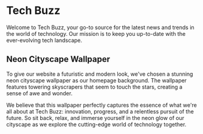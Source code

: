 <!--
Write me markdown content of website with wallpaper:

"A neon cityscape with futuristic skyscrapers for a tech blog homepage"

The header of the page should not be copy of the text but rather a real content of the website which is using this wallpaper.
-->

<!--font:Poppins-->

# Tech Buzz

Welcome to Tech Buzz, your go-to source for the latest news and trends in the world of technology. Our mission is to keep you up-to-date with the ever-evolving tech landscape.

## Neon Cityscape Wallpaper

To give our website a futuristic and modern look, we've chosen a stunning neon cityscape wallpaper as our homepage background. The wallpaper features towering skyscrapers that seem to touch the stars, creating a sense of awe and wonder.

We believe that this wallpaper perfectly captures the essence of what we're all about at Tech Buzz: innovation, progress, and a relentless pursuit of the future. So sit back, relax, and immerse yourself in the neon glow of our cityscape as we explore the cutting-edge world of technology together.
